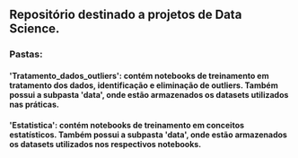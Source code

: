 ## Repositório destinado a projetos de Data Science.

### Pastas:

#### 'Tratamento_dados_outliers': contém notebooks de treinamento em tratamento dos dados, identificação e eliminação de outliers. Também possui a subpasta 'data', onde estão armazenados os datasets utilizados nas práticas.

#### 'Estatistica': contém notebooks de treinamento em conceitos estatísticos. Também possui a subpasta 'data', onde estão armazenados os datasets utilizados nos respectivos notebooks.

